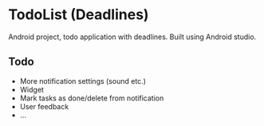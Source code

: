 # TodoList (Deadlines)
Android project, todo application with deadlines.
Built using Android studio.

## Todo
 * More notification settings (sound etc.)
 * Widget
 * Mark tasks as done/delete from notification
 * User feedback
 * ...
